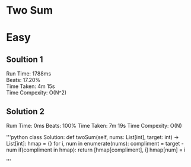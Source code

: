 Two Sum
=========
# Easy
## Soultion 1 
Run Time: 1788ms  
Beats: 17.20%  
Time Taken: 4m 15s  
Time Compexity: O(N^2)  
  
## Solution 2
Rum Time: 0ms
Beats: 100%
Time Taken: 7m 19s
Time Compexity: O(N)  

'''python
class Solution:
    def twoSum(self, nums: List[int], target: int) -> List[int]:
        hmap = {}
        for i, num in enumerate(nums):
            compliment = target - num
            if(compliment in hmap):
                return [hmap[compliment], i]
            hmap[num] = i
        
'''
